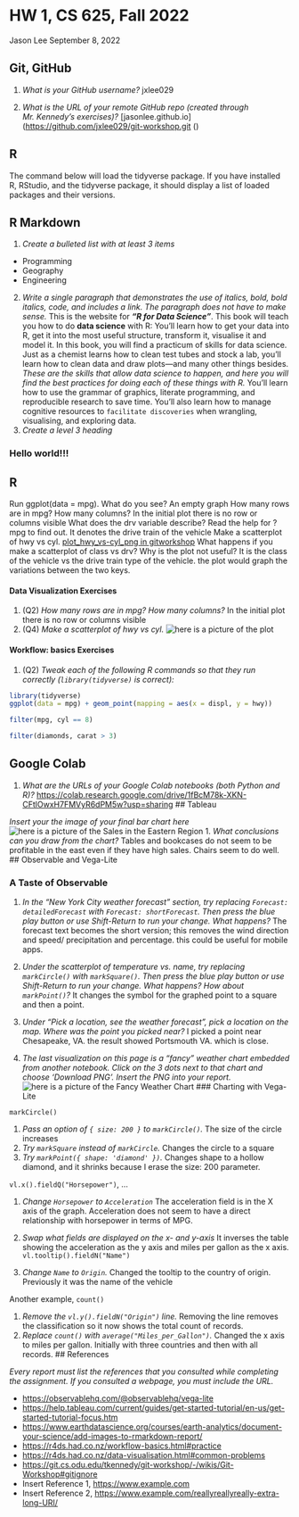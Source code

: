 HW 1, CS 625, Fall 2022
================
Jason Lee
September 8, 2022

## Git, GitHub

1.  *What is your GitHub username?* jxlee029

2.  *What is the URL of your remote GitHub repo (created through
    Mr. Kennedy’s exercises)?*
    \[jasonlee.github.io\](<https://github.com/jxlee029/git-workshop.git>
    ()

## R

The command below will load the tidyverse package. If you have installed
R, RStudio, and the tidyverse package, it should display a list of
loaded packages and their versions.

## R Markdown

1.  *Create a bulleted list with at least 3 items*

-   Programming
-   Geography
-   Engineering

2.  *Write a single paragraph that demonstrates the use of italics,
    bold, bold italics, code, and includes a link. The paragraph does
    not have to make sense.* This is the website for ***“R for Data
    Science”***. This book will teach you how to do **data science**
    with R: You’ll learn how to get your data into R, get it into the
    most useful structure, transform it, visualise it and model it. In
    this book, you will find a practicum of skills for data science.
    Just as a chemist learns how to clean test tubes and stock a lab,
    you’ll learn how to clean data and draw plots—and many other things
    besides. *These are the skills that allow data science to happen,
    and here you will find the best practices for doing each of these
    things with R.* You’ll learn how to use the grammar of graphics,
    literate programming, and reproducible research to save time. You’ll
    also learn how to manage cognitive resources to
    `facilitate discoveries` when wrangling, visualising, and exploring
    data.
3.  *Create a level 3 heading*

### Hello world!!!

## R

Run ggplot(data = mpg). What do you see? An empty graph How many rows
are in mpg? How many columns? In the initial plot there is no row or
columns visible What does the drv variable describe? Read the help for
?mpg to find out. It denotes the drive train of the vehicle Make a
scatterplot of hwy vs cyl. [plot_hwy_vs-cyl_png in
gitworkshop](https://github.com/jxlee029/git-workshop/raw/main/plot_hwy_vs-cyl_png)
What happens if you make a scatterplot of class vs drv? Why is the plot
not useful? It is the class of the vehicle vs the drive train type of
the vehicle. the plot would graph the variations between the two keys.

#### Data Visualization Exercises

1.  (Q2) *How many rows are in mpg? How many columns?* In the initial
    plot there is no row or columns visible
2.  (Q4) *Make a scatterplot of hwy vs cyl.* ![here is a picture of the
    plot](https://github.com/jxlee029/git-workshop/raw/main/plot_hwy_vs-cyl_png)

#### Workflow: basics Exercises

1.  (Q2) *Tweak each of the following R commands so that they run
    correctly (`library(tidyverse)` is correct):*

``` r
library(tidyverse)
ggplot(data = mpg) + geom_point(mapping = aes(x = displ, y = hwy))

filter(mpg, cyl == 8)

filter(diamonds, carat > 3)
```

## Google Colab

1.  *What are the URLs of your Google Colab notebooks (both Python and
    R)?*
    <https://colab.research.google.com/drive/1fBcM78k-XKN-CFtlOwxH7FMVyR6dPM5w?usp=sharing>
    \## Tableau

*Insert your the image of your final bar chart here* ![here is a picture
of the Sales in the Eastern
Region](https://github.com/jxlee029/git-workshop/raw/main/SalesintheEast.png) 1.
*What conclusions can you draw from the chart?* Tables and bookcases do
not seem to be profitable in the east even if they have high sales.
Chairs seem to do well. \## Observable and Vega-Lite

### A Taste of Observable

1.  *In the “New York City weather forecast” section, try replacing
    `Forecast: detailedForecast` with `Forecast: shortForecast`. Then
    press the blue play button or use Shift-Return to run your change.
    What happens?* The forecast text becomes the short version; this
    removes the wind direction and speed/ precipitation and percentage.
    this could be useful for mobile apps.

2.  *Under the scatterplot of temperature vs. name, try replacing
    `markCircle()` with `markSquare()`. Then press the blue play button
    or use Shift-Return to run your change. What happens? How about
    `markPoint()`?* It changes the symbol for the graphed point to a
    square and then a point.

3.  *Under “Pick a location, see the weather forecast”, pick a location
    on the map. Where was the point you picked near?* I picked a point
    near Chesapeake, VA. the result showed Portsmouth VA. which is
    close.

4.  *The last visualization on this page is a “fancy” weather chart
    embedded from another notebook. Click on the 3 dots next to that
    chart and choose ‘Download PNG’. Insert the PNG into your report.*
    ![here is a picture of the Fancy Weather
    Chart](https://github.com/jxlee029/git-workshop/raw/main/weatherChart.png)
    \### Charting with Vega-Lite

`markCircle()`

1.  *Pass an option of `{ size: 200 }` to `markCircle()`.* The size of
    the circle increases
2.  *Try `markSquare` instead of `markCircle`.* Changes the circle to a
    square
3.  *Try `markPoint({ shape: 'diamond' })`.* Changes shape to a hollow
    diamond, and it shrinks because I erase the size: 200 parameter.

`vl.x().fieldQ("Horsepower")`, …

1.  *Change `Horsepower` to `Acceleration`* The acceleration field is in
    the X axis of the graph. Acceleration does not seem to have a direct
    relationship with horsepower in terms of MPG.

2.  *Swap what fields are displayed on the x- and y-axis* It inverses
    the table showing the acceleration as the y axis and miles per
    gallon as the x axis. `vl.tooltip().fieldN("Name")`

3.  *Change `Name` to `Origin`.* Changed the tooltip to the country of
    origin. Previously it was the name of the vehicle

Another example, `count()`

1.  *Remove the `vl.y().fieldN("Origin")` line.* Removing the line
    removes the classification so it now shows the total count of
    records.
2.  *Replace `count()` with `average("Miles_per_Gallon")`.* Changed the
    x axis to miles per gallon. Initially with three countries and then
    with all records. \## References

*Every report must list the references that you consulted while
completing the assignment. If you consulted a webpage, you must include
the URL.*

-   <https://observablehq.com/@observablehq/vega-lite>
-   <https://help.tableau.com/current/guides/get-started-tutorial/en-us/get-started-tutorial-focus.htm>
-   <https://www.earthdatascience.org/courses/earth-analytics/document-your-science/add-images-to-rmarkdown-report/>
-   <https://r4ds.had.co.nz/workflow-basics.html#practice>
-   <https://r4ds.had.co.nz/data-visualisation.html#common-problems>
-   <https://git.cs.odu.edu/tkennedy/git-workshop/-/wikis/Git-Workshop#gitignore>
-   Insert Reference 1, <https://www.example.com>
-   Insert Reference 2,
    <https://www.example.com/reallyreallyreally-extra-long-URI/>
